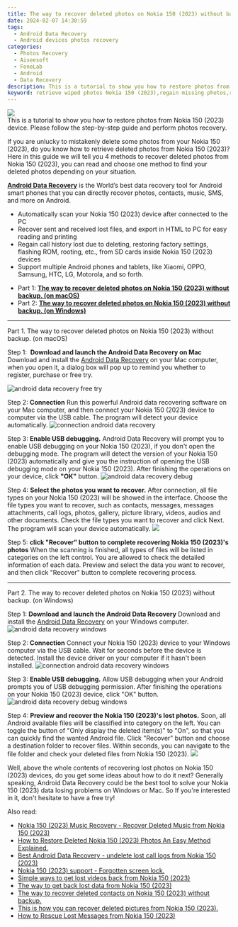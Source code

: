 ```yaml
---
title: The way to recover deleted photos on Nokia 150 (2023) without backup.
date: 2024-02-07 14:30:59
tags: 
  - Android Data Recovery
  - Android devices photos recovery
categories: 
  - Photos Recovery
  - Aiseesoft
  - FoneLab
  - Android
  - Data Recovery
description: This is a tutorial to show you how to restore photos from Nokia 150 (2023) device. Please follow the step-by-step guide and perform photos recovery.
keyword: retrieve wiped photos Nokia 150 (2023),regain missing photos,restore deleted photos on Nokia 150 (2023),android photos retrieval,undelete photos from Nokia 150 (2023),save erased photos from Nokia 150 (2023),recover deleted photos 2018 for Nokia 150 (2023),how to get the photos back on Nokia 150 (2023),how to restore your files from Nokia 150 (2023),how to get back deleted photos Nokia 150 (2023) phone,deletes photos of Nokia 150 (2023),how to recover photos Nokia 150 (2023)
---
```


<img src="https://img0mobiles.techidaily.com/images/best-assets/devices/nokia/nokia-150-(2023)/4.jpg" class="atpl-imgstyle"  />

<div class="atpl-content atpl-for-fonelab-android recover-photos">

<div class="atpl-post-description-part-1">
This is a tutorial to show you how to restore photos from Nokia 150 (2023) device. Please follow the step-by-step guide and perform photos recovery.
</div>



<div class="atpl-post-description-part-2">
<div class="tpl-content-sub-paragraph-content">
  <p>
If you are unlucky to mistakenly delete some photos from your Nokia 150 (2023), do you know how to retrieve deleted photos from Nokia 150 (2023)? Here in this guide we will tell you 4 methods to recover deleted photos from Nokia 150 (2023), you can read and choose one method to find your deleted photos depending on your situation.
  </p>
</div>
</div>

<div class="atpl-post-description-part-3">
<div class="tpl-content-sub-paragraph-content">
  <p>
    <a href="https://tools.techidaily.com/aiseesoft-android-data-recovery/" target="_blank" rel="noopener"><strong>Android Data Recovery</strong></a> is the World’s best data recovery tool for Android smart phones that you can directly recover photos, contacts, music, SMS, and more on Android.
  </p>
</div>
<div class="tpl-content-sub-paragraph-content">
  <ul class="tpl-content-sub-paragraph-ul-style">
    <li>Automatically scan your Nokia 150 (2023) device after connected to the PC</li>
    <li>Recover sent and received lost files, and export in HTML to PC for easy reading and printing</li>
    <li>Regain call history lost due to deleting, restoring factory settings, flashing ROM, rooting, etc., from SD cards inside Nokia 150 (2023) devices</li>
    <li>Support multiple Android phones and tablets, like Xiaomi, OPPO, Samsung, HTC, LG, Motorola, and so forth.</li>
  </ul>
</div>
</div>

<ul>
  <li>Part 1: <strong><a href="#p1"> The way to recover deleted photos on Nokia 150 (2023) without backup.  (on macOS)</a></strong></li>
  <li>Part 2: <strong><a href="#p2"> The way to recover deleted photos on Nokia 150 (2023) without backup.  (on Windows)</a></strong></li>
</ul>




<!-- Part 1 -->
<a id="p1" name="p1" ></a><hr>

<div>
  <span class="atpl-step-part-style">Part 1. The way to recover deleted photos on Nokia 150 (2023) without backup. (on macOS)</span>
</div>  

<span class="atpl-stepstyle-a"><span>Step 1: </span></span> <strong>Download and launch the Android Data Recovery on Mac</strong>
Download and install the <a href="https://tools.techidaily.com/aiseesoft-android-data-recovery/" target="_blank" rel="noopener">Android Data Recovery</a> on your Mac computer, when you open it, a dialog box will pop up to remind you whether to register, purchase or free try.

<img src="https://tools.techidaily.com/images/apps/aiseesoft/android-data-recovery/mac-free-try.png" class="atpl-imgstyle" alt="android data recovery free try" />

<span class="atpl-stepstyle-a"><span>Step 2: </span></span> <strong>Connection</strong>
Run this powerful Android data recovering software on your Mac computer, and then connect your Nokia 150 (2023) device to computer via the USB cable. The program will detect your device automatically.
<img src="https://tools.techidaily.com/images/apps/aiseesoft/android-data-recovery/mac-connection-interface.jpg" class="atpl-imgstyle" alt="connection android data recovery" />

<span class="atpl-stepstyle-a"><span>Step 3: </span></span> <strong>Enable USB debugging.</strong>
Android Data Recovery will prompt you to enable USB debugging on your Nokia 150 (2023), if you don't open the debugging mode. The program will detect the version of your Nokia 150 (2023) automatically and give you the instruction of opening the USB debugging mode on your Nokia 150 (2023). After finishing the operations on your device, click <strong>"OK"</strong> button.
<img src="https://tools.techidaily.com/images/apps/aiseesoft/android-data-recovery/mac-android-usb-debug.jpg"  class="atpl-imgstyle" alt="android data recovery debug" />

<span class="atpl-stepstyle-a"><span>Step 4: </span></span> <strong>Select the photos you want to recover.</strong>
After connection, all file types on your Nokia 150 (2023) will be showed in the interface. Choose the file types you want to recover, such as contacts, messages, messages attachments, call logs, photos, gallery, picture library, videos, audios and other documents. Check the file types you want to recover and click Next. The program will scan your device automatically.
<img src="https://tools.techidaily.com/images/apps/aiseesoft/android-data-recovery/mac-choose-type-photos.jpg" class="atpl-imgstyle"  />

<span class="atpl-stepstyle-a"><span>Step 5: </span></span> <strong>click "Recover" button to  complete recovering Nokia 150 (2023)'s photos</strong>
When the scanning is finished, all types of files will be listed in categories on the left control. You are allowed to check the detailed information of each data. Preview and select the data you want to recover, and then click "Recover" button to complete recovering process.


<a id="p2" name="p2"></a><hr>

<!-- Part 2 -->
<div>
  <span class="atpl-step-part-style">Part 2. The way to recover deleted photos on Nokia 150 (2023) without backup. (on Windows)</span>
</div>

<span class="atpl-stepstyle-a"><span>Step 1: </span></span> <strong>Download and launch the Android Data Recovery</strong>
Download and install the <a href="https://tools.techidaily.com/aiseesoft-android-data-recovery/" target="_blank" rel="noopener">Android Data Recovery</a> on your Windows computer.
<img src="https://tools.techidaily.com/images/apps/aiseesoft/android-data-recovery/win-start-interface.png"  class="atpl-imgstyle" alt="android data recovery windows" />

<span class="atpl-stepstyle-a"><span>Step 2: </span></span> <strong>Connection</strong>
Connect your Nokia 150 (2023) device to your Windows computer via the USB cable. Wait for seconds before the device is detected. Install the device driver on your computer if it hasn't been installed.
<img src="https://tools.techidaily.com/images/apps/aiseesoft/android-data-recovery/win-connection-interface.png" class="atpl-imgstyle" alt="connection android data recovery windows" />

<span class="atpl-stepstyle-a"><span>Step 3: </span></span> <strong>Enable USB debugging.</strong>
Allow USB debugging when your Android prompts you of USB debugging permission. After finishing the operations on your Nokia 150 (2023) device, click "OK" button.
<img src="https://tools.techidaily.com/images/apps/aiseesoft/android-data-recovery/win-android-usb-debug.png" class="atpl-imgstyle" alt="android data recovery debug windows" />

<span class="atpl-stepstyle-a"><span>Step 4: </span></span> <strong>Preview and recover the Nokia 150 (2023)'s lost photos.</strong>
Soon, all Android available files will be classified into category on the left. You can toggle the button of "Only display the deleted item(s)" to "On", so that you can quickly find the wanted Android file. Click "Recover" button and choose a destination folder to recover files. Within seconds, you can navigate to the file folder and check your deleted files from Nokia 150 (2023).
<img src="https://tools.techidaily.com/images/apps/aiseesoft/android-data-recovery/win-recover-photos.png" class="atpl-imgstyle"  />

<div class="atpl-post-description-part-4">
<div class="tpl-content-sub-paragraph-normal">
    <p>
        Well, above the whole contents of recovering lost photos on Nokia 150 (2023) devices, do you get some ideas about how to do it next? Generally speaking, Android Data Recovery could be the best tool to solve your Nokia 150 (2023) data losing problems on Windows or Mac. So If you're interested in it, don't hesitate to have a free try!
    </p>
</div>
</div>

<ins class="adsbygoogle"
     style="display:block"
     data-ad-client="ca-pub-7571918770474297"
     data-ad-slot="8358498916"
     data-ad-format="auto"
     data-full-width-responsive="true"></ins>

<span class="atpl-alsoreadstyle">Also read:</span>
<div><ul>
<li><a href="/nokia-150-2023-music-recovery-recover-deleted-music-from-nokia-150-2023-by-fonelab-android-recover-music/" target="_blank" rel="noopener"><u>Nokia 150 (2023) Music Recovery - Recover Deleted Music from Nokia 150 (2023)</u></a></li>
<li><a href="/how-to-restore-deleted-nokia-150-2023-photos-an-easy-method-explained-by-fonelab-android-recover-photos/" target="_blank" rel="noopener"><u>How to Restore Deleted Nokia 150 (2023) Photos  An Easy Method Explained.</u></a></li>
<li><a href="/best-android-data-recovery-undelete-lost-call-logs-from-nokia-150-2023-by-fonelab-android-recover-call-logs/" target="_blank" rel="noopener"><u>Best Android Data Recovery - undelete lost call logs from Nokia 150 (2023)</u></a></li>
<li><a href="/nokia-150-2023-support-forgotten-screen-lock-by-drfone-android-unlock-android-unlock/" target="_blank" rel="noopener"><u>Nokia 150 (2023) support - Forgotten screen lock.</u></a></li>
<li><a href="/simple-ways-to-get-lost-videos-back-from-nokia-150-2023-by-fonelab-android-recover-video/" target="_blank" rel="noopener"><u>Simple ways to get lost videos back from Nokia 150 (2023)</u></a></li>
<li><a href="/the-way-to-get-back-lost-data-from-nokia-150-2023-by-fonelab-android-recover-data/" target="_blank" rel="noopener"><u>The way to get back lost data from Nokia 150 (2023)</u></a></li>
<li><a href="/the-way-to-recover-deleted-contacts-on-nokia-150-2023-without-backup-by-fonelab-android-recover-contacts/" target="_blank" rel="noopener"><u>The way to recover deleted contacts on Nokia 150 (2023) without backup.</u></a></li>
<li><a href="/this-is-how-you-can-recover-deleted-pictures-from-nokia-150-2023-by-fonelab-android-recover-pictures/" target="_blank" rel="noopener"><u>This is how you can recover deleted pictures from Nokia 150 (2023).</u></a></li>
<li><a href="/how-to-rescue-lost-messages-from-nokia-150-2023-by-fonelab-android-recover-messages/" target="_blank" rel="noopener"><u>How to Rescue Lost Messages from Nokia 150 (2023)</u></a></li>
</ul></div>

</div>
